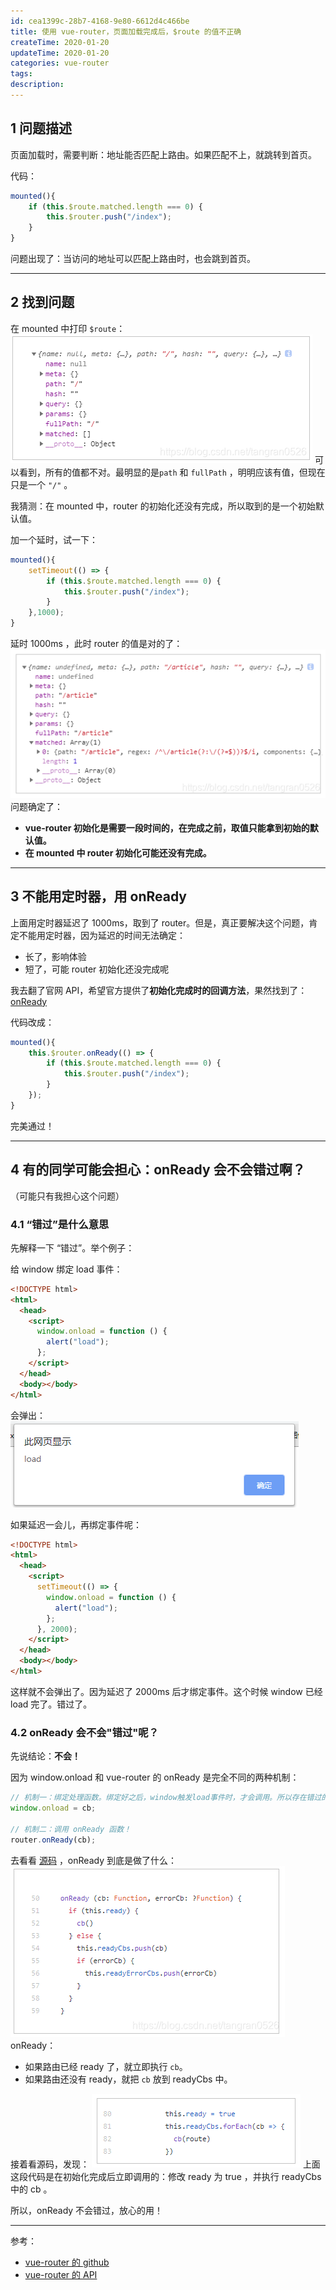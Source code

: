 ```yaml
---
id: cea1399c-28b7-4168-9e80-6612d4c466be
title: 使用 vue-router，页面加载完成后，$route 的值不正确
createTime: 2020-01-20
updateTime: 2020-01-20
categories: vue-router
tags: 
description: 
---
```


## 1 问题描述

页面加载时，需要判断：地址能否匹配上路由。如果匹配不上，就跳转到首页。

代码：

```js
mounted(){
	if (this.$route.matched.length === 0) {
		this.$router.push("/index");
	}
}
```

问题出现了：当访问的地址可以匹配上路由时，也会跳到首页。

---

## 2 找到问题

在 mounted 中打印 `$route`：
![在这里插入图片描述](..\post-assets\d7782366-b233-4ece-ba38-6d3a51913737.png)
可以看到，所有的值都不对。最明显的是`path` 和 `fullPath` ，明明应该有值，但现在只是一个 `"/"` 。

我猜测：在 mounted 中，router 的初始化还没有完成，所以取到的是一个初始默认值。

加一个延时，试一下：

```js
mounted(){
	setTimeout(() => {
		if (this.$route.matched.length === 0) {
			this.$router.push("/index");
		}
	},1000);
}
```

延时 1000ms ，此时 router 的值是对的了：
![在这里插入图片描述](..\post-assets\5e07b753-77a3-4364-ab63-a227401e0d9d.png)
问题确定了：

- **vue-router 初始化是需要一段时间的，在完成之前，取值只能拿到初始的默认值。**
- **在 mounted 中 router 初始化可能还没有完成。**

---

## 3 不能用定时器，用 onReady

上面用定时器延迟了 1000ms，取到了 router。但是，真正要解决这个问题，肯定不能用定时器，因为延迟的时间无法确定：

- 长了，影响体验
- 短了，可能 router 初始化还没完成呢

我去翻了官网 API，希望官方提供了**初始化完成时的回调方法**，果然找到了：[onReady](https://router.vuejs.org/zh/api/#router-onready)

代码改成：

```js
mounted(){
	this.$router.onReady(() => {
		if (this.$route.matched.length === 0) {
			this.$router.push("/index");
		}
	});
}
```

完美通过！

---

## 4 有的同学可能会担心：onReady 会不会错过啊？

（可能只有我担心这个问题）

### 4.1 “错过”是什么意思

先解释一下 “错过”。举个例子：

给 window 绑定 load 事件：

```html
<!DOCTYPE html>
<html>
  <head>
    <script>
      window.onload = function () {
        alert("load");
      };
    </script>
  </head>
  <body></body>
</html>
```

会弹出：
![在这里插入图片描述](..\post-assets\e8eb8c44-ea26-4f24-b790-5266c63f220f.png)

如果延迟一会儿，再绑定事件呢：

```html
<!DOCTYPE html>
<html>
  <head>
    <script>
      setTimeout(() => {
        window.onload = function () {
          alert("load");
        };
      }, 2000);
    </script>
  </head>
  <body></body>
</html>
```

这样就不会弹出了。因为延迟了 2000ms 后才绑定事件。这个时候 window 已经 load 完了。错过了。

### 4.2 onReady 会不会"错过"呢？

先说结论：**不会！**

因为 window.onload 和 vue-router 的 onReady 是完全不同的两种机制：

```js
// 机制一：绑定处理函数。绑定好之后，window触发load事件时，才会调用。所以存在错过的现象
window.onload = cb;

// 机制二：调用 onReady 函数！
router.onReady(cb);
```

去看看 [源码](https://github.com/vuejs/vue-router/blob/dev/src/history/base.js) ，onReady 到底是做了什么：
![在这里插入图片描述](..\post-assets\b9501e15-e6e0-4c40-8803-4d4657aa438c.png)
onReady：

- 如果路由已经 ready 了，就立即执行 `cb`。
- 如果路由还没有 ready，就把 `cb` 放到 readyCbs 中。

接着看源码，发现：
![在这里插入图片描述](..\post-assets\541c498c-a992-4df3-ba61-4006ad51a43a.png)
上面这段代码是在初始化完成后立即调用的：修改 ready 为 true ，并执行 readyCbs 中的 cb 。

所以，onReady 不会错过，放心的用！

---

参考：

- [vue-router 的 github ](https://github.com/vuejs/vue-router)
- [vue-router 的 API](https://router.vuejs.org/zh/api/#router-link)